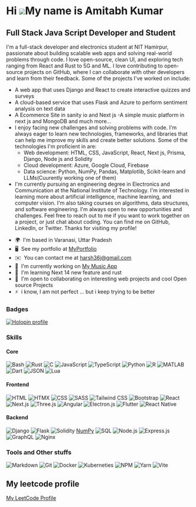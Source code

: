 Hi ![](https://user-images.githubusercontent.com/18350557/176309783-0785949b-9127-417c-8b55-ab5a4333674e.gif)My name is Amitabh Kumar
=====================================================================================================================================

Full Stack Java Script Developer and Student
--------------------------------------------

I'm a full-stack developer and electronics student at NIT Hamirpur, passionate about building scalable web apps and solving real-world problems through code. I love open-source, clean UI, and exploring tech ranging from React and Rust to 5G and ML.
 I love contributing to open-source projects on GitHub, where I can collaborate with other developers and learn from their feedback. Some of the projects I've worked on include: 
- A web app that uses Django and React to create interactive quizzes and surveys
- A cloud-based service that uses Flask and Azure to perform sentiment analysis on text data
- A Ecommerce Site in sanity io and Next js -A simple music platform in next js and MongoDB and much more...
- I enjoy facing new challenges and solving problems with code. I'm always eager to learn new technologies, frameworks, and libraries that can help me improve my skills and create better solutions. Some of the technologies I'm proficient in are:
  * Web development: HTML, CSS, JavaScript, React, Next js, Prisma, Django, Node js and Solidity
  * Cloud development: Azure, Google Cloud, Firebase
  * Data science: Python, NumPy, Pandas, Matplotlib, Scikit-learn and LLMs(Cuurently working one of them)
- I'm currently pursuing an engineering degree in Electronics and Communication at the National Institute of Technology. I'm interested in learning more about artificial intelligence, machine learning, and computer vision. I'm also taking courses on algorithms, data structures, and software engineering. I'm always open to new opportunities and challenges. Feel free to reach out to me if you want to work together on a project, or just chat about coding. You can find me on GitHub, LinkedIn, or Twitter. Thanks for visiting my profile!

*   🌍  I'm based in Varanasi, Uttar Pradesh
*   🖥️  See my portfolio at [MyPortfolio](http://amitabhkr-portfolio.netlify.app/)
*   ✉️  You can contact me at [harsh36j@gmail.com](mailto:harsh36j@gmail.com)
*   🚀  I'm currently working on [My Music App](http://github.com)
*   🧠  I'm learning Next 14 new feature and rust
*   🤝  I'm open to collaborating on interesting web projects and cool Open source Projects
*   ⚡  i know, I am not perfect ... but i keep trying to be better
  ### Badges
  [![Holopin profile](https://holopin.me/nithamitabh)](https://holopin.io/@nithamitabh)
  ### Skills
   #### Core
   ![Bash](https://img.shields.io/badge/bash-%23121011.svg?style=for-the-badge&logo=gnu-bash&logoColor=white)
   ![Rust](https://img.shields.io/badge/rust-%23E32F26.svg?style=for-the-badge&logo=rust&logoColor=white)
   ![C](https://img.shields.io/badge/c-%231572B6.svg?style=for-the-badge&logo=c&logoColor=%23F7DF1E)
   ![JavaScript](https://img.shields.io/badge/javascript-%23323330.svg?style=for-the-badge&logo=javascript&logoColor=%23F7DF1E)
   ![TypeScript](https://img.shields.io/badge/typescript-%23007ACC.svg?style=for-the-badge&logo=typescript&logoColor=white)
   ![Python](https://img.shields.io/badge/python-%23007ACC.svg?style=for-the-badge&logo=python&logoColor=yellow)
   ![R](https://img.shields.io/badge/r-%23276DC3.svg?style=for-the-badge&logo=r&logoColor=white)
   ![MATLAB](https://img.shields.io/badge/MATLAB-%23ED8B00.svg?style=for-the-badge&logo=MATLAB&logoColor=white)
   ![Dart](https://img.shields.io/badge/dart-%23323330.svg?style=for-the-badge&logo=dart&logoColor=white)
   ![JSON](https://img.shields.io/badge/json-%23000000.svg?style=for-the-badge&logo=json&logoColor=blue)
   ![Lua](https://img.shields.io/badge/lua-%232C2D72.svg?style=for-the-badge&logo=lua&logoColor=white)


 #### Frontend
![HTML](https://img.shields.io/badge/html-%23E34F26.svg?style=for-the-badge&logo=html5&logoColor=white)
![HTMX](https://img.shields.io/badge/htmx-%2302569B.svg?style=for-the-badge&logo=htmx&logoColor=white)
![CSS](https://img.shields.io/badge/css-%231572B6.svg?style=for-the-badge&logo=css3&logoColor=white)
![SASS](https://img.shields.io/badge/SASS-hotpink.svg?style=for-the-badge&logo=SASS&logoColor=white)
![Tailwind CSS](https://img.shields.io/badge/tailwind-%231572B6.svg?style=for-the-badge&logo=tailwindcss&logoColor=%23F7DF1E)
![Bootstrap](https://img.shields.io/badge/bootstrap-%239B30FF.svg?style=for-the-badge&logo=bootstrap&logoColor=white)
![React](https://img.shields.io/badge/react-%2320232a.svg?style=for-the-badge&logo=react&logoColor=%2361DAFB)
![Next.js](https://img.shields.io/badge/next.js-black?style=for-the-badge&logo=next.js&logoColor=white)
![Three.js](https://img.shields.io/badge/three.js-black?style=for-the-badge&logo=three.js&logoColor=white)
![Angular](https://img.shields.io/badge/angular-%23DD0031.svg?style=for-the-badge&logo=angular&logoColor=white)
![Electron.js](https://img.shields.io/badge/electron.js-191970?style=for-the-badge&logo=Electron&logoColor=white)
![Flutter](https://img.shields.io/badge/Flutter-%2302569B.svg?style=for-the-badge&logo=Flutter&logoColor=white)
![React Native](https://img.shields.io/badge/react_native-%2320232a.svg?style=for-the-badge&logo=react&logoColor=%2361DAFB)

#### Backend

![Django](https://img.shields.io/badge/django-%23092E20.svg?style=for-the-badge&logo=django&logoColor=white)
![Flask](https://img.shields.io/badge/flask-%23000.svg?style=for-the-badge&logo=flask&logoColor=white)
![Solidity](https://img.shields.io/badge/Solidity-%23363636.svg?style=for-the-badge&logo=solidity&logoColor=white)
[NumPy](https://img.shields.io/badge/numpy-%23013243.svg?style=for-the-badge&logo=numpy&logoColor=white)
![SQL](https://img.shields.io/badge/sql-%23FF4500.svg?style=for-the-badge&logo=sqlite&logoColor=white)
![Node.js](https://img.shields.io/badge/node.js-6DA55F?style=for-the-badge&logo=node.js&logoColor=white)
![Express.js](https://img.shields.io/badge/express.js-%23404d59.svg?style=for-the-badge&logo=express&logoColor=%2361DAFB)
![GraphQL](https://img.shields.io/badge/-GraphQL-E10098?style=for-the-badge&logo=graphql&logoColor=white)
![Nginx](https://img.shields.io/badge/nginx-%23009639.svg?style=for-the-badge&logo=nginx&logoColor=white)

### Tools and Other stuffs
![Markdown](https://img.shields.io/badge/markdown-%23000000.svg?style=for-the-badge&logo=markdown&logoColor=white)
![Git](https://img.shields.io/badge/git-%23000000.svg?style=for-the-badge&logo=git&logoColor=white)
![Docker](https://img.shields.io/badge/docker-%230db7ed.svg?style=for-the-badge&logo=docker&logoColor=white)
![Kuberneties](https://img.shields.io/badge/kubernetes-%23326ce5.svg?style=for-the-badge&logo=kubernetes&logoColor=white)
![NPM](https://img.shields.io/badge/NPM-%23000000.svg?style=for-the-badge&logo=npm&logoColor=white)
![Yarn](https://img.shields.io/badge/yarn-%232C8EBB.svg?style=for-the-badge&logo=yarn&logoColor=white)
![Vite](https://img.shields.io/badge/vite-%239B30FF.svg?style=for-the-badge&logo=vite&logoColor=yellow)



## My leetcode profile

 [My LeetCode Profile](https://leetcode.com/amitabh_nith)



